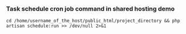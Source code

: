 ### Task schedule cron job command in shared hosting demo 
```
cd /home/username_of_the_host/public_html/project_directory && php artisan schedule:run >> /dev/null 2>&1
``` 
